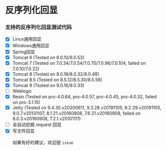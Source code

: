 # 反序列化回显

### 支持的反序列化回显测试代码
- [x] Linux通用回显
- [x] Windows通用回显
- [x] Spring回显
- [x] Tomcat 6 (Tested on 6.0.10/6.0.53)
- [x] Tomcat 7 (Tested on 7.0.34/7.0.54/7.0.70/7.0.96/7.0.104, failed on 7.0.10/7.0.22)
- [x] Tomcat 8 (Tested on 8.0.18/8.0.32/8.0.48)
- [x] Tomcat 8.5 (Tested on 8.5.12/8.5.30/8.5.56)
- [x] Tomcat 9 (Tested on 9.0.16/9.0.33)
- [ ] Weblogic
- [x] Resin (Tested on pro-4.0.64, pro-4.0.57, pro-4.0.45, pro-4.0.32, failed on pro-3.1.15)
- [x] Jetty (Tested on 9.4.30.v20200611, 9.3.28.v20191105, 9.2.29.v20191105, 9.0.7.v20131107, 8.1.21.v20160908, 7.6.21.v20160908,
failed on 8.0.3.v20160908, 7.2.1.v20101111)
- [ ] 全自动挖掘 request 回显
- [x] 写文件回显
<br/><br/>
如果有好的建议，欢迎提 ```issue```

